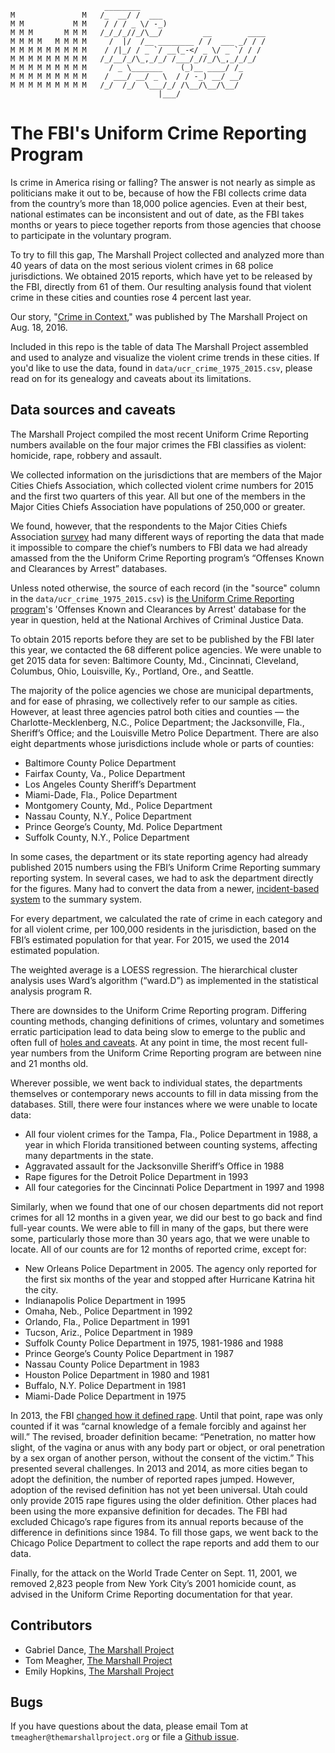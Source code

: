 ```
                     ________                            
M               M   /_  __/ /  ___                       
M M           M M    / / / _ \/ -_)                      
M M M       M M M   /_/_/_//_/\__/         __        ____
M M M M   M M M M     /  |/  /__ ________ / /  ___ _/ / /
M M M M M M M M M    / /|_/ / _ `/ __(_-</ _ \/ _ `/ / /
M M M M M M M M M   /_/__/_/\_,_/_/ /___/_//_/\_,_/_/_/  
M M M M M M M M M     / _ \_______    (_)__ ____/ /_     
M M M M M M M M M    / ___/ __/ _ \  / / -_) __/ __/     
M M M M M M M M M   /_/  /_/  \___/_/ /\__/\__/\__/     
                                 |___/  
```

# The FBI's Uniform Crime Reporting Program
Is crime in America rising or falling? The answer is not nearly as simple as politicians make it out to be, because of how the FBI collects crime data from the country’s more than 18,000 police agencies. Even at their best, national estimates can be inconsistent and out of date, as the FBI takes months or years to piece together reports from those agencies that choose to participate in the voluntary program.

To try to fill this gap, The Marshall Project collected and analyzed more than 40 years of data on the most serious violent crimes in 68 police jurisdictions. We obtained 2015 reports, which have yet to be released by the FBI, directly from 61 of them. Our resulting analysis found that violent crime in these cities and counties rose 4 percent last year.

Our story, "[Crime in Context](https://www.themarshallproject.org/2016/08/18/crime-in-context)," was published by The Marshall Project on Aug. 18, 2016.

Included in this repo is the table of data The Marshall Project assembled and used to analyze and visualize the violent crime trends in these cities. If you'd like to use the data, found in ```data/ucr_crime_1975_2015.csv```, please read on for its genealogy and caveats about its limitations.

## Data sources and caveats

The Marshall Project compiled the most recent Uniform Crime Reporting numbers available on the four major crimes the FBI classifies as violent: homicide, rape, robbery and assault.

We collected information on the jurisdictions that are members of the Major Cities Chiefs Association, which collected violent crime numbers for 2015 and the first two quarters of this year. All but one of the members in the Major Cities Chiefs Association have populations of 250,000 or greater.

We found, however, that the respondents to the Major Cities Chiefs Association [survey](https://www.themarshallproject.org/documents/3023302-MCCA-Violent-Crime-Data-Midyear-2016-2015-8716) had many different ways of reporting the data that made it impossible to compare the chief’s numbers to FBI data we had already amassed from the the Uniform Crime Reporting program’s “Offenses Known and Clearances by Arrest” databases.

Unless noted otherwise, the source of each record (in the "source" column in the ```data/ucr_crime_1975_2015.csv```) is [the Uniform Crime Reporting program](https://www.icpsr.umich.edu/icpsrweb/NACJD/series/57)'s 'Offenses Known and Clearances by Arrest' database for the year in question, held at the National Archives of Criminal Justice Data.

To obtain 2015 reports before they are set to be published by the FBI later this year, we contacted the 68 different police agencies. We were unable to get 2015 data for seven: Baltimore County, Md., Cincinnati, Cleveland, Columbus, Ohio, Louisville, Ky., Portland, Ore., and Seattle.

The majority of the police agencies we chose are municipal departments, and for ease of phrasing, we collectively refer to our sample as cities. However, at least three agencies patrol both cities and counties — the Charlotte-Mecklenberg, N.C., Police Department; the Jacksonville, Fla., Sheriff’s Office; and the Louisville Metro Police Department. There are also eight departments whose jurisdictions include whole or parts of counties:
* Baltimore County Police Department
* Fairfax County, Va., Police Department
* Los Angeles County Sheriff’s Department
* Miami-Dade, Fla., Police Department
* Montgomery County, Md., Police Department
* Nassau County, N.Y., Police Department
* Prince George’s County, Md. Police Department
* Suffolk County, N.Y., Police Department

In some cases, the department or its state reporting agency had already published 2015 numbers using the FBI’s Uniform Crime Reporting summary reporting system. In several cases, we had to ask the department directly for the figures. Many had to convert the data from a newer, [incident-based system](https://ucr.fbi.gov/nibrs-overview) to the summary system.

For every department, we calculated the rate of crime in each category and for all violent crime, per 100,000 residents in the jurisdiction, based on the FBI’s estimated population for that year. For 2015, we used the 2014 estimated population.

The weighted average is a LOESS regression. The hierarchical cluster analysis uses Ward’s algorithm (“ward.D”) as implemented in the statistical analysis program R.

There are downsides to the Uniform Crime Reporting program. Differing counting methods, changing definitions of crimes, voluntary and sometimes erratic participation lead to data being slow to emerge to the public and often full of [holes and caveats](https://ucr.fbi.gov/ucr-statistics-their-proper-use). At any point in time, the most recent full-year numbers from the Uniform Crime Reporting program are between nine and 21 months old.

Wherever possible, we went back to individual states, the departments themselves or contemporary news accounts to fill in data missing from the databases. Still, there were four instances where we were unable to locate data:
* All four violent crimes for the Tampa, Fla., Police Department in 1988, a year in which Florida transitioned between counting systems, affecting many departments in the state.
* Aggravated assault for the Jacksonville Sheriff’s Office in 1988
* Rape figures for the Detroit Police Department in 1993
* All four categories for the Cincinnati Police Department in 1997 and 1998

Similarly, when we found that one of our chosen departments did not report crimes for all 12 months in a given year, we did our best to go back and find full-year counts. We were able to fill in many of the gaps, but there were some, particularly those more than 30 years ago, that we were unable to locate. All of our counts are for 12 months of reported crime, except for:
* New Orleans Police Department in 2005. The agency only reported for the first six months of the year and stopped after Hurricane Katrina hit the city.
* Indianapolis Police Department in 1995
* Omaha, Neb., Police Department in 1992
* Orlando, Fla., Police Department in 1991
* Tucson, Ariz., Police Department in 1989
* Suffolk County Police Department in 1975, 1981-1986 and 1988
* Prince George’s County Police Department in 1987
* Nassau County Police Department in 1983
* Houston Police Department in 1980 and 1981
* Buffalo, N.Y. Police Department in 1981
* Miami-Dade Police Department in 1975

In 2013, the FBI [changed how it defined rape](https://ucr.fbi.gov/crime-in-the-u.s/2013/crime-in-the-u.s.-2013/rape-addendum/rape_addendum_final). Until that point, rape was only counted if it was “carnal knowledge of a female forcibly and against her will.” The revised, broader definition became: “Penetration, no matter how slight, of the vagina or anus with any body part or object, or oral penetration by a sex organ of another person, without the consent of the victim.” This presented several challenges. In 2013 and 2014, as more cities began to adopt the definition, the number of reported rapes jumped. However, adoption of the revised definition has not yet been universal. Utah could only provide 2015 rape figures using the older definition. Other places had been using the more expansive definition for decades. The FBI had excluded Chicago’s rape figures from its annual reports because of the difference in definitions since 1984. To fill those gaps, we went back to the Chicago Police Department to collect the rape reports and add them to our data.

Finally, for the attack on the World Trade Center on Sept. 11, 2001, we removed 2,823 people from New York City’s 2001 homicide count, as advised in the Uniform Crime Reporting documentation for that year.

## Contributors

* Gabriel Dance, [The Marshall Project](https://www.themarshallproject.org/staff/gabriel-dance)
* Tom Meagher, [The Marshall Project](https://www.themarshallproject.org/staff/tom-meagher)
* Emily Hopkins, [The Marshall Project](https://www.themarshallproject.org/staff/emily-hopkins)

## Bugs
If you have questions about the data, please email Tom at ```tmeagher@themarshallproject.org``` or file a [Github issue](https://github.com/themarshallproject/city-crime/issues).
